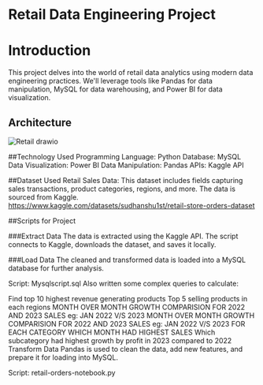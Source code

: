 # Retail Data Engineering Project

# Introduction
This project delves into the world of retail data analytics using modern data engineering practices. We'll leverage tools like Pandas for data manipulation, MySQL for data warehousing, and Power BI for data visualization.

## Architecture
![Retail drawio](https://github.com/user-attachments/assets/927e326b-50cb-4f17-85ed-b14806e0f4d1)

##Technology Used
Programming Language: Python
Database: MySQL
Data Visualization: Power BI
Data Manipulation: Pandas
APIs: Kaggle API

##Dataset Used
Retail Sales Data: This dataset includes fields capturing sales transactions, product categories, regions, and more. The data is sourced from Kaggle.
https://www.kaggle.com/datasets/sudhanshu1st/retail-store-orders-dataset

##Scripts for Project

###Extract Data
The data is extracted using the Kaggle API. The script connects to Kaggle, downloads the dataset, and saves it locally.

###Load Data
The cleaned and transformed data is loaded into a MySQL database for further analysis.

Script: Mysqlscript.sql
Also written some complex queries to calculate:

Find top 10 highest revenue generating products
Top 5 selling products in each regions
MONTH OVER MONTH GROWTH COMPARISION FOR 2022 AND 2023 SALES eg: JAN 2022 V/S 2023
MONTH OVER MONTH GROWTH COMPARISION FOR 2022 AND 2023 SALES eg: JAN 2022 V/S 2023
FOR EACH CATEGORY WHICH MONTH HAD HIGHEST SALES
Which subcategory had highest growth by profit in 2023 compared to 2022
Transform Data
Pandas is used to clean the data, add new features, and prepare it for loading into MySQL.

Script: retail-orders-notebook.py
